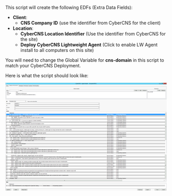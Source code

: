   
  
This script will create the following EDFs (Extra Data Fields):
* **Client**:     
  * **CNS Company ID** (use the identifier from CyberCNS for the client)
* **Location**:   
  * **CyberCNS Location Identifier** (Use the identifier from CyberCNS for the site)
  * **Deploy CyberCNS Lightweight Agent** (Click to enable LW Agent install to all computers on this site)


You will need to change the Global Variable for **cns-domain** in this script to match your CyberCNS Deployment.

Here is what the script should look like:

<img src="https://github.com/CyberCNS-Community/Deployment-Scripts/blob/main/ConnectWise_Automate/Screenshot%20from%202021-01-22%2013-24-35.png">
<img src="https://github.com/CyberCNS-Community/Deployment-Scripts/blob/main/ConnectWise_Automate/Screenshot%20from%202021-01-22%2013-26-00.png">
